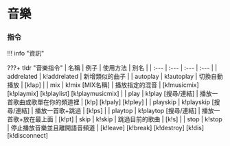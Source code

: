 # 音樂
### 指令

!!! info "資訊"

???+ tldr "音樂指令"
	| 名稱 | 例子 | 使用方法 | 別名 |
	| :--- | :--- | :--- | :--- |
	| addrelated | k!addrelated | 新增類似的曲子 |
	| autoplay | k!autoplay | 切換自動播放 | [k!ap] |
	| mix | k!mix [MIX名稱] | 播放指定的混音 | [k!musicmix] [k!playmix] [k!playlist] [k!playmusicmix] |
	| play | k!play [搜尋/連結] | 播放一首歌曲或歌單在你的頻道裡 | [k!p] [k!paly] [k!pley] |
	| playskip | k!playskip [搜尋/連結] | 播放一首歌+跳過 | [k!ps] |
	| playtop | k!playtop [搜尋/連結] | 播放一首歌+放在最上面 | [k!pt]
	| skip | k!skip | 跳過目前的歌曲 | [k!s] |
	| stop  | k!stop | 停止播放音樂並且離開語音頻道 | [k!leave] [k!break] [k!destroy] [k!dis] [k!disconnect]
